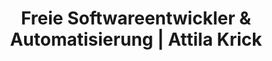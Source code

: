 ---
title: "Freie Softwareentwickler & Automatisierung | Attila Krick"
description: "PowerShell-, T-SQL- und .NET-Tipps für freie Entwickler & IT-Selbstständige."
---